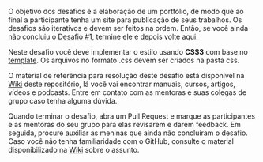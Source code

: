 O objetivo dos desafios é a elaboração de um portfólio, de modo que ao final a participante tenha um site para publicação de seus trabalhos. Os desafios são iterativos e devem ser feitos na ordem. Então, se você ainda não concluiu o [Desafio #1](desafio1.md), termine ele e depois volte aqui. 

Neste desafio você deve implementar o estilo usando **CSS3** com base no [template](template.png). Os arquivos no formato .css devem ser criados na pasta css. 

O material de referência para resolução deste desafio está disponível na [Wiki](https://github.com/WoMakersCode/front-end-study-group-rj/wiki/CSS) deste repositório, lá você vai encontrar manuais, cursos, artigos, vídeos e podcasts. Entre em contato com as mentoras e suas colegas de grupo caso tenha alguma dúvida.  

Quando terminar o desafio, abra um Pull Request e marque as participantes e as mentoras do seu grupo para elas revisarem e darem feedback. Em seguida, procure auxiliar as meninas que ainda não concluíram o desafio. Caso você não tenha familiaridade com o GitHub, consulte o material disponibilizado na [Wiki](https://github.com/WoMakersCode/front-end-study-group-rj/wiki/Git) sobre o assunto.
